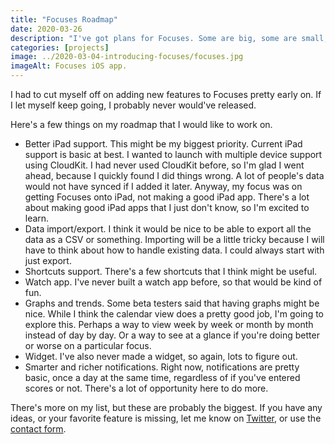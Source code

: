 ```yaml
---
title: "Focuses Roadmap"
date: 2020-03-26
description: "I've got plans for Focuses. Some are big, some are small, and some are medium."
categories: [projects]
image: ../2020-03-04-introducing-focuses/focuses.jpg
imageAlt: Focuses iOS app.
---
```


I had to cut myself off on adding new features to Focuses pretty early on. If I let myself keep going, I probably never would've released.

Here's a few things on my roadmap that I would like to work on.

-   Better iPad support. This might be my biggest priority. Current iPad support is basic at best. I wanted to launch with multiple device support using CloudKit. I had never used CloudKit before, so I'm glad I went ahead, because I quickly found I did things wrong. A lot of people's data would not have synced if I added it later. Anyway, my focus was on getting Focuses onto iPad, not making a good iPad app. There's a lot about making good iPad apps that I just don't know, so I'm excited to learn.
-   Data import/export. I think it would be nice to be able to export all the data as a CSV or something. Importing will be a little tricky because I will have to think about how to handle existing data. I could always start with just export.
-   Shortcuts support. There's a few shortcuts that I think might be useful.
-   Watch app. I've never built a watch app before, so that would be kind of fun.
-   Graphs and trends. Some beta testers said that having graphs might be nice. While I think the calendar view does a pretty good job, I'm going to explore this. Perhaps a way to view week by week or month by month instead of day by day. Or a way to see at a glance if you're doing better or worse on a particular focus.
-   Widget. I've also never made a widget, so again, lots to figure out.
-   Smarter and richer notifications. Right now, notifications are pretty basic, once a day at the same time, regardless of if you've entered scores or not. There's a lot of opportunity here to do more.

There's more on my list, but these are probably the biggest. If you have any ideas, or your favorite feature is missing, let me know on [Twitter](https://twitter.com/samwarnick), or use the [contact form](https://samwarnick.com/contact).
